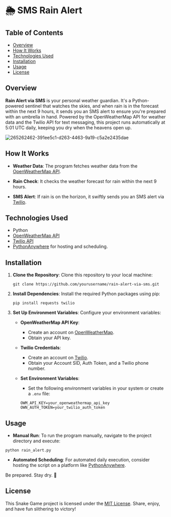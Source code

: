 # 🌦️ SMS Rain Alert

## Table of Contents

- [Overview](#overview)
- [How It Works](#how-it-works)
- [Technologies Used](#technologies-used)
- [Installation](#installation)
- [Usage](#usage)
- [License](#license)

## Overview

**Rain Alert via SMS** is your personal weather guardian. It's a Python-powered sentinel that watches the skies, and when rain is in the forecast within the next 9 hours, it sends you an SMS alert to ensure you're prepared with an umbrella in hand. Powered by the OpenWeatherMap API for weather data and the Twilio API for text messaging, this project runs automatically at 5:01 UTC daily, keeping you dry when the heavens open up.

![265262462-391ee5c1-d263-4463-9a19-c5a2e2435dae](https://github.com/asvilen/Rain-Alert/assets/47661156/06dcb0c2-1ba3-4f82-ac23-bc0a9d32e4bb)


## How It Works

- **Weather Data**: The program fetches weather data from the [OpenWeatherMap API](https://openweathermap.org/api).

- **Rain Check**: It checks the weather forecast for rain within the next 9 hours.

- **SMS Alert**: If rain is on the horizon, it swiftly sends you an SMS alert via [Twilio](https://www.twilio.com/).

## Technologies Used

- Python
- [OpenWeatherMap API](https://openweathermap.org/api)
- [Twilio API](https://www.twilio.com/)
- [PythonAnywhere](https://www.pythonanywhere.com/) for hosting and scheduling.

## Installation

1. **Clone the Repository**: Clone this repository to your local machine:
   ```
   git clone https://github.com/yourusername/rain-alert-via-sms.git
   ```
2. **Install Dependencies**: Install the required Python packages using pip:

    ```
    pip install requests twilio
    ```
3. **Set Up Environment Variables**: Configure your environment variables:

   - **OpenWeatherMap API Key**:
       - Create an account on [OpenWeatherMap](https://openweathermap.org/).
       - Obtain your API key.
    
   - **Twilio Credentials**:
       - Create an account on [Twilio](https://www.twilio.com/).
       - Obtain your Account SID, Auth Token, and a Twilio phone number.
    
   - **Set Environment Variables**:
       - Set the following environment variables in your system or create a `.env` file:
    
      ```
      OWM_API_KEY=your_openweathermap_api_key
      OWN_AUTH_TOKEN=your_twilio_auth_token
      ```
## Usage

- **Manual Run**: To run the program manually, navigate to the project directory and execute:
```
python rain_alert.py
```
- **Automated Scheduling**: For automated daily execution, consider hosting the script on a platform like [PythonAnywhere](https://www.pythonanywhere.com/).

Be prepared. Stay dry. 🌂

## License

This Snake Game project is licensed under the [MIT License](LICENSE). Share, enjoy, and have fun slithering to victory!
